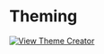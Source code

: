 # Theming

[![View Theme Creator](//codesandbox.io/static/img/play-codesandbox.svg)](//codesandbox.io/embed/themecreator-2yvf9?fontsize=14&view=preview ':include :type=iframe width=100% height=720px')
